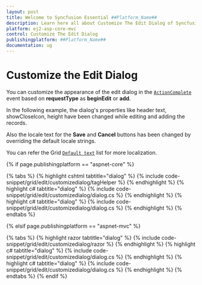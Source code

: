 ```yaml
---
layout: post
title: Welcome to Syncfusion Essential ##Platform_Name##
description: Learn here all about Customize The Edit Dialog of Syncfusion Essential ##Platform_Name## widgets based on HTML5 and jQuery.
platform: ej2-asp-core-mvc
control: Customize The Edit Dialog
publishingplatform: ##Platform_Name##
documentation: ug
---
```



# Customize the Edit Dialog

You can customize the appearance of the edit dialog in the [`ActionComplete`](https://help.syncfusion.com/cr/aspnetcore-js2/Syncfusion.EJ2.Grids.GridBuilder-1.html#Syncfusion_EJ2_Grids_GridBuilder_1_ActionComplete_System_String_) event based on **requestType** as **beginEdit** or **add**.

In the following example, the dialog's properties like header text, showCloseIcon, height have been changed while editing and adding the records.

Also the locale text for the **Save** and **Cancel** buttons has been changed by overriding the default locale strings.

You can refer the Grid [`Default text`](../global-local/) list for more localization.

{% if page.publishingplatform == "aspnet-core" %}

{% tabs %}
{% highlight cshtml tabtitle="dialog" %}
{% include code-snippet/grid/edit/customizedialog/tagHelper %}
{% endhighlight %}
{% highlight c# tabtitle="dialog" %}
{% include code-snippet/grid/edit/customizedialog/dialog.cs %}
{% endhighlight %}
{% highlight c# tabtitle="dialog" %}
{% include code-snippet/grid/edit/customizedialog/dialog.cs %}
{% endhighlight %}
{% endtabs %}

{% elsif page.publishingplatform == "aspnet-mvc" %}

{% tabs %}
{% highlight razor tabtitle="dialog" %}
{% include code-snippet/grid/edit/customizedialog/razor %}
{% endhighlight %}
{% highlight c# tabtitle="dialog" %}
{% include code-snippet/grid/edit/customizedialog/dialog.cs %}
{% endhighlight %}
{% highlight c# tabtitle="dialog" %}
{% include code-snippet/grid/edit/customizedialog/dialog.cs %}
{% endhighlight %}
{% endtabs %}
{% endif %}


